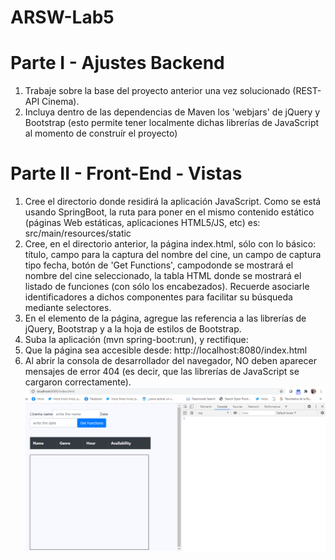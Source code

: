 # ARSW-Lab5
# Parte I - Ajustes Backend

1. Trabaje sobre la base del proyecto anterior una vez solucionado (REST-API Cinema).
2. Incluya dentro de las dependencias de Maven los 'webjars' de jQuery y Bootstrap (esto permite tener localmente dichas librerías de JavaScript al momento de construír el proyecto)

# Parte II - Front-End - Vistas

1. Cree el directorio donde residirá la aplicación JavaScript. Como se está usando SpringBoot, la ruta para poner en el mismo contenido estático (páginas Web estáticas, aplicaciones HTML5/JS, etc) es: src/main/resources/static
2. Cree, en el directorio anterior, la página index.html, sólo con lo básico: título, campo para la captura del nombre del cine, un campo de captura tipo fecha, botón de 'Get Functions', campodonde se mostrará el nombre del cine seleccionado, la tabla HTML donde se mostrará el listado de funciones (con sólo los encabezados). Recuerde asociarle identificadores a dichos componentes para facilitar su búsqueda mediante selectores.
3. En el elemento <head> de la página, agregue las referencia a las librerías de jQuery, Bootstrap y a la hoja de estilos de Bootstrap.
4. Suba la aplicación (mvn spring-boot:run), y rectifique:
1. Que la página sea accesible desde: http://localhost:8080/index.html
2. Al abrir la consola de desarrollador del navegador, NO deben aparecer mensajes de error 404 (es decir, que las librerías de JavaScript se cargaron correctamente).
![](https://github.com/juancamilo399/ARSW-Lab5/blob/master/CINEMA%20II/img/parte2index.PNG)
